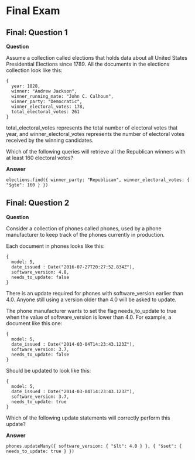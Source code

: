 # Final Exam

## Final: Question 1

**Question**

Assume a collection called elections that holds data about all United States Presidential Elections since 1789. All the documents in the elections collection look like this:

```
{
  year: 1828,
  winner: "Andrew Jackson",
  winner_running_mate: "John C. Calhoun",
  winner_party: "Democratic",
  winner_electoral_votes: 178,
  total_electoral_votes: 261
}
```

total_electoral_votes represents the total number of electoral votes that year, and winner_electoral_votes represents the number of electoral votes received by the winning candidates.

Which of the following queries will retrieve all the Republican winners with at least 160 electoral votes?

**Answer**

```
elections.find({ winner_party: "Republican", winner_electoral_votes: { "$gte": 160 } })
```

## Final: Question 2

**Question**

Consider a collection of phones called phones, used by a phone manufacturer to keep track of the phones currently in production.

Each document in phones looks like this:

```
{
  model: 5,
  date_issued : Date("2016-07-27T20:27:52.834Z"),
  software_version: 4.8,
  needs_to_update: false
}
```

There is an update required for phones with software_version earlier than 4.0. Anyone still using a version older than 4.0 will be asked to update.

The phone manufacturer wants to set the flag needs_to_update to true when the value of software_version is lower than 4.0. For example, a document like this one:

```
{
  model: 5,
  date_issued : Date("2014-03-04T14:23:43.123Z"),
  software_version: 3.7,
  needs_to_update: false
}
```

Should be updated to look like this:

```
{
  model: 5,
  date_issued : Date("2014-03-04T14:23:43.123Z"),
  software_version: 3.7,
  needs_to_update: true
}
```

Which of the following update statements will correctly perform this update?

**Answer**

```
phones.updateMany({ software_version: { "$lt": 4.0 } }, { "$set": { needs_to_update: true } })
```

